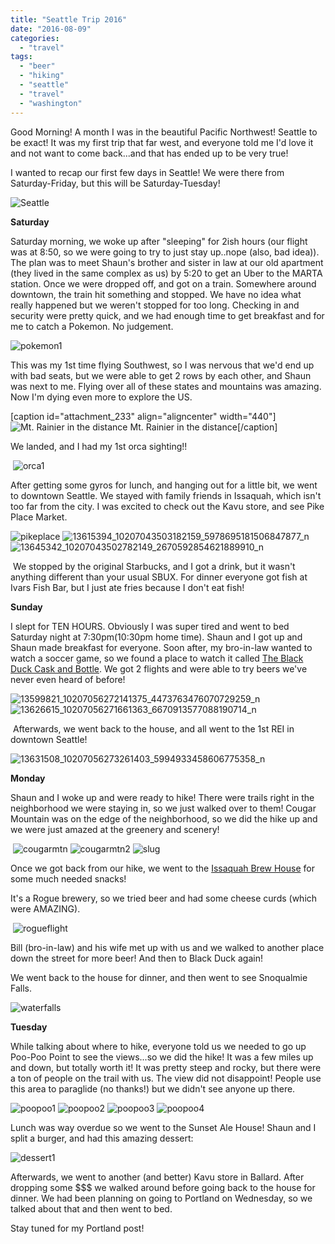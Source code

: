 ```yaml
---
title: "Seattle Trip 2016"
date: "2016-08-09"
categories: 
  - "travel"
tags: 
  - "beer"
  - "hiking"
  - "seattle"
  - "travel"
  - "washington"
---
```


Good Morning! A month I was in the beautiful Pacific Northwest! Seattle to be exact! It was my first trip that far west, and everyone told me I'd love it and not want to come back...and that has ended up to be very true!

I wanted to recap our first few days in Seattle! We were there from Saturday-Friday, but this will be Saturday-Tuesday!

![Seattle](images/Seattle-300x300.jpg)

**Saturday**

Saturday morning, we woke up after "sleeping" for 2ish hours (our flight was at 8:50, so we were going to try to just stay up..nope (also, bad idea)). The plan was to meet Shaun's brother and sister in law at our old apartment (they lived in the same complex as us) by 5:20 to get an Uber to the MARTA station. Once we were dropped off, and got on a train. Somewhere around downtown, the train hit something and stopped. We have no idea what really happened but we weren't stopped for too long. Checking in and security were pretty quick, and we had enough time to get breakfast and for me to catch a Pokemon. No judgement.

![pokemon1](images/pokemon1-266x300.png)

This was my 1st time flying Southwest, so I was nervous that we'd end up with bad seats, but we were able to get 2 rows by each other, and Shaun was next to me. Flying over all of these states and mountains was amazing. Now I'm dying even more to explore the US.

\[caption id="attachment\_233" align="aligncenter" width="440"\]![Mt. Rainier in the distance](images/13626368_10207043504222185_1410139189401646076_n.jpg) Mt. Rainier in the distance\[/caption\]

We landed, and I had my 1st orca sighting!!

 ![orca1](images/13606792_10207043499742073_1305249315599979742_n.jpg)

After getting some gyros for lunch, and hanging out for a little bit, we went to downtown Seattle. We stayed with family friends in Issaquah, which isn't too far from the city. I was excited to check out the Kavu store, and see Pike Place Market.

![pikeplace](images/13615358_10207043500742098_1771244131651626759_n-300x169.jpg) ![13615394_10207043503182159_5978695181506847877_n](images/13615394_10207043503182159_5978695181506847877_n-169x300.jpg) ![13645342_10207043502782149_2670592854621889910_n](images/13645342_10207043502782149_2670592854621889910_n-300x169.jpg)

 We stopped by the original Starbucks, and I got a drink, but it wasn't anything different than your usual SBUX. For dinner everyone got fish at Ivars Fish Bar, but I just ate fries because I don't eat fish!

**Sunday**

I slept for TEN HOURS. Obviously I was super tired and went to bed Saturday night at 7:30pm(10:30pm home time). Shaun and I got up and Shaun made breakfast for everyone. Soon after, my bro-in-law wanted to watch a soccer game, so we found a place to watch it called [The Black Duck Cask and Bottle](http://theblackduckcaskandbottle.com/). We got 2 flights and were able to try beers we've never even heard of before!

![13599821_10207056272141375_4473763476070729259_n](images/13599821_10207056272141375_4473763476070729259_n-169x300.jpg) ![13626615_10207056271661363_6670913577088190714_n](images/13626615_10207056271661363_6670913577088190714_n-300x169.jpg)

 Afterwards, we went back to the house, and all went to the 1st REI in downtown Seattle!

![13631508_10207056273261403_5994933458606775358_n](images/13631508_10207056273261403_5994933458606775358_n-169x300.jpg)

**Monday**

Shaun and I woke up and were ready to hike! There were trails right in the neighborhood we were staying in, so we just walked over to them! Cougar Mountain was on the edge of the neighborhood, so we did the hike up and we were just amazed at the greenery and scenery!

 ![cougarmtn](images/cougarmtn-165x300.jpg) ![cougarmtn2](images/cougarmtn2-300x225.jpg) ![slug](images/slug-165x300.jpg)

Once we got back from our hike, we went to the [Issaquah Brew House](http://www.yelp.com/biz/issaquah-brewhouse-issaquah) for some much needed snacks!

It's a Rogue brewery, so we tried beer and had some cheese curds (which were AMAZING).

 ![rogueflight](images/rogueflight-300x169.jpg)

Bill (bro-in-law) and his wife met up with us and we walked to another place down the street for more beer! And then to Black Duck again!

We went back to the house for dinner, and then went to see Snoqualmie Falls.

![waterfalls](images/waterfalls-300x169.jpg)

**Tuesday**

While talking about where to hike, everyone told us we needed to go up Poo-Poo Point to see the views...so we did the hike! It was a few miles up and down, but totally worth it! It was pretty steep and rocky, but there were a ton of people on the trail with us. The view did not disappoint! People use this area to paraglide (no thanks!) but we didn't see anyone up there.

![poopoo1](images/poopoo1-165x300.jpg) ![poopoo2](images/poopoo2-225x300.jpg) ![poopoo3](images/poopoo3-300x225.jpg) ![poopoo4](images/poopoo4-300x169.jpg)

Lunch was way overdue so we went to the Sunset Ale House! Shaun and I split a burger, and had this amazing dessert:

![dessert1](images/dessert1-300x300.jpg)

Afterwards, we went to another (and better) Kavu store in Ballard. After dropping some $$$ we walked around before going back to the house for dinner. We had been planning on going to Portland on Wednesday, so we talked about that and then went to bed.

Stay tuned for my Portland post!
